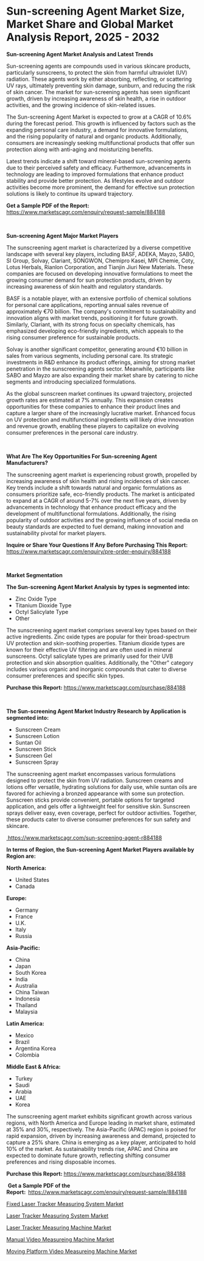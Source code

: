 <p><h1>Sun-screening Agent Market Size, Market Share and Global Market Analysis Report, 2025 - 2032</h1></p><p><strong>Sun-screening Agent Market Analysis and Latest Trends</strong></p>
<p><p>Sun-screening agents are compounds used in various skincare products, particularly sunscreens, to protect the skin from harmful ultraviolet (UV) radiation. These agents work by either absorbing, reflecting, or scattering UV rays, ultimately preventing skin damage, sunburn, and reducing the risk of skin cancer. The market for sun-screening agents has seen significant growth, driven by increasing awareness of skin health, a rise in outdoor activities, and the growing incidence of skin-related issues.</p><p>The Sun-screening Agent Market is expected to grow at a CAGR of 10.6% during the forecast period. This growth is influenced by factors such as the expanding personal care industry, a demand for innovative formulations, and the rising popularity of natural and organic products. Additionally, consumers are increasingly seeking multifunctional products that offer sun protection along with anti-aging and moisturizing benefits. </p><p>Latest trends indicate a shift toward mineral-based sun-screening agents due to their perceived safety and efficacy. Furthermore, advancements in technology are leading to improved formulations that enhance product stability and provide better protection. As lifestyles evolve and outdoor activities become more prominent, the demand for effective sun protection solutions is likely to continue its upward trajectory.</p></p>
<p><strong>Get a Sample PDF of the Report:&nbsp;</strong> <a href="https://www.marketscagr.com/enquiry/request-sample/884188?utm_campaign=2106&utm_medium=2&utm_source=Github&utm_content=ia&utm_term=28022025&utm_id=sun-screening-agent">https://www.marketscagr.com/enquiry/request-sample/884188</a></p>
<p>&nbsp;</p>
<p><strong>Sun-screening Agent Major Market Players</strong></p>
<p><p>The sunscreening agent market is characterized by a diverse competitive landscape with several key players, including BASF, ADEKA, Mayzo, SABO, SI Group, Solvay, Clariant, SONGWON, Chemipro Kasei, MPI Chemie, Coty, Lotus Herbals, Rianlon Corporation, and Tianjin Jiuri New Materials. These companies are focused on developing innovative formulations to meet the growing consumer demand for sun protection products, driven by increasing awareness of skin health and regulatory standards.</p><p>BASF is a notable player, with an extensive portfolio of chemical solutions for personal care applications, reporting annual sales revenue of approximately €70 billion. The company's commitment to sustainability and innovation aligns with market trends, positioning it for future growth. Similarly, Clariant, with its strong focus on specialty chemicals, has emphasized developing eco-friendly ingredients, which appeals to the rising consumer preference for sustainable products.</p><p>Solvay is another significant competitor, generating around €10 billion in sales from various segments, including personal care. Its strategic investments in R&D enhance its product offerings, aiming for strong market penetration in the sunscreening agents sector. Meanwhile, participants like SABO and Mayzo are also expanding their market share by catering to niche segments and introducing specialized formulations.</p><p>As the global sunscreen market continues its upward trajectory, projected growth rates are estimated at 7% annually. This expansion creates opportunities for these companies to enhance their product lines and capture a larger share of the increasingly lucrative market. Enhanced focus on UV protection and multifunctional ingredients will likely drive innovation and revenue growth, enabling these players to capitalize on evolving consumer preferences in the personal care industry.</p></p>
<p>&nbsp;</p>
<p><strong>What Are The Key Opportunities For Sun-screening Agent Manufacturers?</strong></p>
<p><p>The sunscreening agent market is experiencing robust growth, propelled by increasing awareness of skin health and rising incidences of skin cancer. Key trends include a shift towards natural and organic formulations as consumers prioritize safe, eco-friendly products. The market is anticipated to expand at a CAGR of around 5-7% over the next five years, driven by advancements in technology that enhance product efficacy and the development of multifunctional formulations. Additionally, the rising popularity of outdoor activities and the growing influence of social media on beauty standards are expected to fuel demand, making innovation and sustainability pivotal for market players.</p></p>
<p><strong>Inquire or Share Your Questions If Any Before Purchasing This Report:</strong> <a href="https://www.marketscagr.com/enquiry/pre-order-enquiry/884188?utm_campaign=2106&utm_medium=2&utm_source=Github&utm_content=ia&utm_term=28022025&utm_id=sun-screening-agent">https://www.marketscagr.com/enquiry/pre-order-enquiry/884188</a></p>
<p>&nbsp;</p>
<p><strong>Market Segmentation</strong></p>
<p><strong>The Sun-screening Agent Market Analysis by types is segmented into:</strong></p>
<p><ul><li>Zinc Oxide Type</li><li>Titanium Dioxide Type</li><li>Octyl Salicylate Type</li><li>Other</li></ul></p>
<p><p>The sunscreening agent market comprises several key types based on their active ingredients. Zinc oxide types are popular for their broad-spectrum UV protection and skin-soothing properties. Titanium dioxide types are known for their effective UV filtering and are often used in mineral sunscreens. Octyl salicylate types are primarily used for their UVB protection and skin absorption qualities. Additionally, the "Other" category includes various organic and inorganic compounds that cater to diverse consumer preferences and specific skin types.</p></p>
<p><strong>Purchase this Report:&nbsp;</strong><a href="https://www.marketscagr.com/purchase/884188?utm_campaign=2106&utm_medium=2&utm_source=Github&utm_content=ia&utm_term=28022025&utm_id=sun-screening-agent">https://www.marketscagr.com/purchase/884188</a></p>
<p>&nbsp;</p>
<p><strong>The Sun-screening Agent Market Industry Research by Application is segmented into:</strong></p>
<p><ul><li>Sunscreen Cream</li><li>Sunscreen Lotion</li><li>Suntan Oil</li><li>Sunscreen Stick</li><li>Sunscreen Gel</li><li>Sunscreen Spray</li></ul></p>
<p><p>The sunscreening agent market encompasses various formulations designed to protect the skin from UV radiation. Sunscreen creams and lotions offer versatile, hydrating solutions for daily use, while suntan oils are favored for achieving a bronzed appearance with some sun protection. Sunscreen sticks provide convenient, portable options for targeted application, and gels offer a lightweight feel for sensitive skin. Sunscreen sprays deliver easy, even coverage, perfect for outdoor activities. Together, these products cater to diverse consumer preferences for sun safety and skincare.</p></p>
<p><a href="https://www.marketscagr.com/sun-screening-agent-r884188?utm_campaign=2106&utm_medium=2&utm_source=Github&utm_content=ia&utm_term=28022025&utm_id=sun-screening-agent">&nbsp;https://www.marketscagr.com/sun-screening-agent-r884188</a></p>
<p><strong>In terms of Region, the Sun-screening Agent Market Players available by Region are:</strong></p>
<p>
    <p> <strong> North America: </strong>
        <ul>
            <li>United States</li>
            <li>Canada</li>
        </ul>
        </p> 
    <p> <strong> Europe: </strong>
        <ul>
            <li>Germany</li>
            <li>France</li>
            <li>U.K.</li>
            <li>Italy</li>
            <li>Russia</li>
        </ul>
        </p> 
    <p> <strong> Asia-Pacific: </strong>
        <ul>
            <li>China</li>
            <li>Japan</li>
            <li>South Korea</li>
            <li>India</li>
            <li>Australia</li>
            <li>China Taiwan</li>
            <li>Indonesia</li>
            <li>Thailand</li>
            <li>Malaysia</li>
        </ul>
        </p> 
    <p> <strong> Latin America: </strong>
        <ul>
            <li>Mexico</li>
            <li>Brazil</li>
            <li>Argentina Korea</li>
            <li>Colombia</li>
        </ul>
        </p> 
    <p> <strong> Middle East & Africa: </strong>
        <ul>
            <li>Turkey</li>
            <li>Saudi</li>
            <li>Arabia</li>
            <li>UAE</li>
            <li>Korea</li>
        </ul>
    </p>
    </p>
<p><p>The sunscreening agent market exhibits significant growth across various regions, with North America and Europe leading in market share, estimated at 35% and 30%, respectively. The Asia-Pacific (APAC) region is poised for rapid expansion, driven by increasing awareness and demand, projected to capture a 25% share. China is emerging as a key player, anticipated to hold 10% of the market. As sustainability trends rise, APAC and China are expected to dominate future growth, reflecting shifting consumer preferences and rising disposable incomes.</p></p>
<p><strong>Purchase this Report: </strong><a href="https://www.marketscagr.com/purchase/884188?utm_campaign=2106&utm_medium=2&utm_source=Github&utm_content=ia&utm_term=28022025&utm_id=sun-screening-agent">https://www.marketscagr.com/purchase/884188</a></p>
<p>&nbsp;<strong>Get a Sample PDF of the Report:&nbsp;&nbsp;</strong><a href="https://www.marketscagr.com/enquiry/request-sample/884188?utm_campaign=2106&utm_medium=2&utm_source=Github&utm_content=ia&utm_term=28022025&utm_id=sun-screening-agent">https://www.marketscagr.com/enquiry/request-sample/884188</a></p>
<p><strong></strong></p>
<p><p><a href="https://github.com/donsonjupa/Market-Research-Report-List-1/blob/main/fixed-laser-tracker-measuring-system-market.md?utm_campaign=2106&utm_medium=2&utm_source=Github&utm_content=ia&utm_term=28022025&utm_id=sun-screening-agent">Fixed Laser Tracker Measuring System Market</a></p><p><a href="https://github.com/anesimazikpd/Market-Research-Report-List-1/blob/main/laser-tracker-measuring-system-market.md?utm_campaign=2106&utm_medium=2&utm_source=Github&utm_content=ia&utm_term=28022025&utm_id=sun-screening-agent">Laser Tracker Measuring System Market</a></p><p><a href="https://github.com/welidaeisya/Market-Research-Report-List-1/blob/main/laser-tracker-measuring-machine-market.md?utm_campaign=2106&utm_medium=2&utm_source=Github&utm_content=ia&utm_term=28022025&utm_id=sun-screening-agent">Laser Tracker Measuring Machine Market</a></p><p><a href="https://github.com/felishtimoti/Market-Research-Report-List-1/blob/main/manual-video-measureing-machine-market.md?utm_campaign=2106&utm_medium=2&utm_source=Github&utm_content=ia&utm_term=28022025&utm_id=sun-screening-agent">Manual Video Measureing Machine Market</a></p><p><a href="https://github.com/tafuaraasswn/Market-Research-Report-List-1/blob/main/moving-platform-video-measureing-machine-market.md?utm_campaign=2106&utm_medium=2&utm_source=Github&utm_content=ia&utm_term=28022025&utm_id=sun-screening-agent">Moving Platform Video Measureing Machine Market</a></p></p>